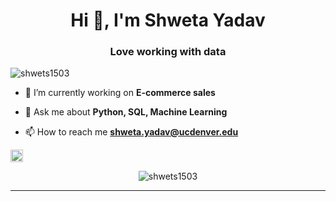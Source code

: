 <h1 align="center">Hi 👋, I'm Shweta Yadav</h1>
<h3 align="center">Love working with data</h3>
<p align="left"> <img src="https://komarev.com/ghpvc/?username=shwets1503" alt="shwets1503" /> </p>

- 🔭 I’m currently working on **E-commerce sales**

- 💬 Ask me about **Python, SQL, Machine Learning**

- 📫 How to reach me **shweta.yadav@ucdenver.edu**

<p align="left"><img src="https://konpa.github.io/devicon/devicon.git/icons/python/python-original-wordmark.svg" alt="python" width="20" height="20"/></p><p align="center"> <img src="https://github-readme-stats.vercel.app/api?username=shwets1503&show_icons=true" alt="shwets1503" /> </p>

---

<!--START_SECTION:activity-->
<!--END_SECTION:activity-->

